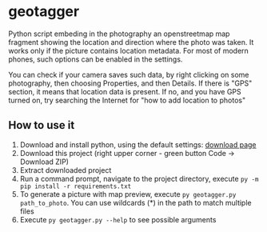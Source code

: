 # geotagger
Python script embeding in the photography an openstreetmap map fragment showing the location and direction where the photo was taken. It works only if the picture contains location metadata. For most of modern phones, such options can be enabled in the settings.

You can check if your camera saves such data, by right clicking on some photography, then choosing Properties, and then Details. If there is "GPS" section, it means that location data is present. If no, and you have GPS turned on, try searching the Internet for "how to add location to photos"

## How to use it
1. Download and install python, using the default settings: [download page](https://www.python.org/downloads/)
2. Download this project (right upper corner - green button Code -> Download ZIP)
3. Extract downloaded project
4. Run a command prompt, navigate to the project directory, execute `py -m pip install -r requirements.txt`
5. To generate a picture with map preview, execute `py geotagger.py path_to_photo`. You can use wildcards (\*) in the path to match multiple files
6. Execute `py geotagger.py --help` to see possible arguments
